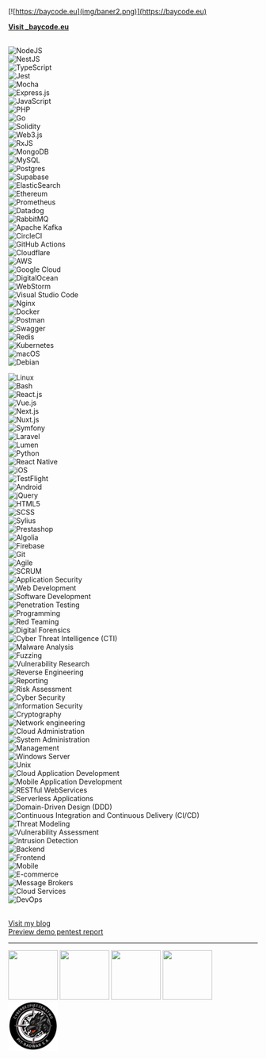 [![https://baycode.eu](img/baner2.png)](https://baycode.eu)
<div><b><a href="https://baycode.eu">Visit _baycode.eu</a></b></div>
<br>

![NodeJS](https://img.shields.io/badge/node.js-6DA55F?style=for-the-badge&logo=node.js&logoColor=white)  
![NestJS](https://img.shields.io/badge/nestjs-%23E0234E.svg?style=for-the-badge&logo=nestjs&logoColor=white)  
![TypeScript](https://img.shields.io/badge/typescript-%23007ACC.svg?style=for-the-badge&logo=typescript&logoColor=white)  
![Jest](https://img.shields.io/badge/-jest-%23C21325?style=for-the-badge&logo=jest&logoColor=white)  
![Mocha](https://img.shields.io/badge/-mocha-%238D6748?style=for-the-badge&logo=mocha&logoColor=white)  
![Express.js](https://img.shields.io/badge/express.js-%23404d59.svg?style=for-the-badge&logo=express&logoColor=%2361DAFB)  
![JavaScript](https://img.shields.io/badge/javascript-%23323330.svg?style=for-the-badge&logo=javascript&logoColor=%23F7DF1E)  
![PHP](https://img.shields.io/badge/php-%23777BB4.svg?style=for-the-badge&logo=php&logoColor=white)  
![Go](https://img.shields.io/badge/go-%2300ADD8.svg?style=for-the-badge&logo=go&logoColor=white)  
![Solidity](https://img.shields.io/badge/Solidity-%23363636.svg?style=for-the-badge&logo=solidity&logoColor=white)  
![Web3.js](https://img.shields.io/badge/web3.js-F16822?style=for-the-badge&logo=web3.js&logoColor=white)  
![RxJS](https://img.shields.io/badge/rxjs-%23B7178C.svg?style=for-the-badge&logo=reactivex&logoColor=white)  
![MongoDB](https://img.shields.io/badge/MongoDB-%234ea94b.svg?style=for-the-badge&logo=mongodb&logoColor=white)  
![MySQL](https://img.shields.io/badge/mysql-%2300f.svg?style=for-the-badge&logo=mysql&logoColor=white)  
![Postgres](https://img.shields.io/badge/postgres-%23316192.svg?style=for-the-badge&logo=postgresql&logoColor=white)  
![Supabase](https://img.shields.io/badge/Supabase-3ECF8E?style=for-the-badge&logo=supabase&logoColor=white)  
![ElasticSearch](https://img.shields.io/badge/-ElasticSearch-005571?style=for-the-badge&logo=elasticsearch)  
![Ethereum](https://img.shields.io/badge/Ethereum-3C3C3D?style=for-the-badge&logo=Ethereum&logoColor=white)  
![Prometheus](https://img.shields.io/badge/Prometheus-E6522C?style=for-the-badge&logo=Prometheus&logoColor=white)  
![Datadog](https://img.shields.io/badge/datadog-%23632CA6.svg?style=for-the-badge&logo=datadog&logoColor=white)  
![RabbitMQ](https://img.shields.io/badge/Rabbitmq-FF6600?style=for-the-badge&logo=rabbitmq&logoColor=white)  
![Apache Kafka](https://img.shields.io/badge/Apache%20Kafka-000?style=for-the-badge&logo=apachekafka)  
![CircleCI](https://img.shields.io/badge/circle%20ci-%23161616.svg?style=for-the-badge&logo=circleci&logoColor=white)  
![GitHub Actions](https://img.shields.io/badge/github%20actions-%232671E5.svg?style=for-the-badge&logo=githubactions&logoColor=white)  
![Cloudflare](https://img.shields.io/badge/Cloudflare-F38020?style=for-the-badge&logo=Cloudflare&logoColor=white)  
![AWS](https://img.shields.io/badge/AWS-%23FF9900.svg?style=for-the-badge&logo=amazon-aws&logoColor=white)  
![Google Cloud](https://img.shields.io/badge/GoogleCloud-%234285F4.svg?style=for-the-badge&logo=google-cloud&logoColor=white)  
![DigitalOcean](https://img.shields.io/badge/DigitalOcean-%230167ff.svg?style=for-the-badge&logo=digitalOcean&logoColor=white)  
![WebStorm](https://img.shields.io/badge/webstorm-143?style=for-the-badge&logo=webstorm&logoColor=white&color=black)  
![Visual Studio Code](https://img.shields.io/badge/Visual%20Studio%20Code-0078d7.svg?style=for-the-badge&logo=visual-studio-code&logoColor=white)  
![Nginx](https://img.shields.io/badge/nginx-%23009639.svg?style=for-the-badge&logo=nginx&logoColor=white)  
![Docker](https://img.shields.io/badge/docker-%230db7ed.svg?style=for-the-badge&logo=docker&logoColor=white)  
![Postman](https://img.shields.io/badge/Postman-FF6C37?style=for-the-badge&logo=postman&logoColor=white)  
![Swagger](https://img.shields.io/badge/-Swagger-%23Clojure?style=for-the-badge&logo=swagger&logoColor=white)  
![Redis](https://img.shields.io/badge/redis-%23DD0031.svg?style=for-the-badge&logo=redis&logoColor=white)  
![Kubernetes](https://img.shields.io/badge/kubernetes-%23326ce5.svg?style=for-the-badge&logo=kubernetes&logoColor=white)  
![macOS](https://img.shields.io/badge/mac%20os-000000?style=for-the-badge&logo=macos&logoColor=F0F0F0)  
![Debian](https://img.shields.io/badge/Debian-D70A53?style=for-the-badge&logo=debian&logoColor=white)  

![Linux](https://img.shields.io/badge/Linux-brightgreen.svg)  
![Bash](https://img.shields.io/badge/Bash-brightgreen.svg)  
![React.js](https://img.shields.io/badge/React.js-brightgreen.svg)  
![Vue.js](https://img.shields.io/badge/Vue.js-brightgreen.svg)  
![Next.js](https://img.shields.io/badge/Next.js-brightgreen.svg)  
![Nuxt.js](https://img.shields.io/badge/Nuxt.js-brightgreen.svg)  
![Symfony](https://img.shields.io/badge/Symfony-brightgreen.svg)  
![Laravel](https://img.shields.io/badge/Laravel-brightgreen.svg)  
![Lumen](https://img.shields.io/badge/Lumen-brightgreen.svg)  
![Python](https://img.shields.io/badge/Python-brightgreen.svg)  
![React Native](https://img.shields.io/badge/React%20Native-brightgreen.svg)  
![iOS](https://img.shields.io/badge/iOS-brightgreen.svg)  
![TestFlight](https://img.shields.io/badge/TestFlight-brightgreen.svg)  
![Android](https://img.shields.io/badge/Android-brightgreen.svg)  
![jQuery](https://img.shields.io/badge/jQuery-brightgreen.svg)  
![HTML5](https://img.shields.io/badge/HTML5-brightgreen.svg)  
![SCSS](https://img.shields.io/badge/SCSS-brightgreen.svg)  
![Sylius](https://img.shields.io/badge/Sylius-brightgreen.svg)  
![Prestashop](https://img.shields.io/badge/Prestashop-brightgreen.svg)  
![Algolia](https://img.shields.io/badge/Algolia-brightgreen.svg)  
![Firebase](https://img.shields.io/badge/Firebase-brightgreen.svg)  
![Git](https://img.shields.io/badge/Git-brightgreen.svg)  
![Agile](https://img.shields.io/badge/Agile-brightgreen.svg)  
![SCRUM](https://img.shields.io/badge/SCRUM-brightgreen.svg)  
![Application Security](https://img.shields.io/badge/Application%20Security-brightgreen.svg)  
![Web Development](https://img.shields.io/badge/Web%20Development-brightgreen.svg)  
![Software Development](https://img.shields.io/badge/Software%20Development-brightgreen.svg)  
![Penetration Testing](https://img.shields.io/badge/Penetration%20Testing-brightgreen.svg)  
![Programming](https://img.shields.io/badge/Programming-brightgreen.svg)  
![Red Teaming](https://img.shields.io/badge/Red%20Teaming-brightgreen.svg)  
![Digital Forensics](https://img.shields.io/badge/Digital%20Forensics-brightgreen.svg)  
![Cyber Threat Intelligence (CTI)](https://img.shields.io/badge/Cyber%20Threat%20Intelligence%20(CTI)-brightgreen.svg)  
![Malware Analysis](https://img.shields.io/badge/Malware%20Analysis-brightgreen.svg)  
![Fuzzing](https://img.shields.io/badge/Fuzzing-brightgreen.svg)  
![Vulnerability Research](https://img.shields.io/badge/Vulnerability%20Research-brightgreen.svg)  
![Reverse Engineering](https://img.shields.io/badge/Reverse%20Engineering-brightgreen.svg)  
![Reporting](https://img.shields.io/badge/Reporting-brightgreen.svg)  
![Risk Assessment](https://img.shields.io/badge/Risk%20Assessment-brightgreen.svg)  
![Cyber Security](https://img.shields.io/badge/Cyber%20Security-brightgreen.svg)  
![Information Security](https://img.shields.io/badge/Information%20Security-brightgreen.svg)  
![Cryptography](https://img.shields.io/badge/Cryptography-brightgreen.svg)  
![Network engineering](https://img.shields.io/badge/Network%20engineering-brightgreen.svg)  
![Cloud Administration](https://img.shields.io/badge/Cloud%20Administration-brightgreen.svg)  
![System Administration](https://img.shields.io/badge/System%20Administration-brightgreen.svg)  
![Management](https://img.shields.io/badge/Management-brightgreen.svg)  
![Windows Server](https://img.shields.io/badge/Windows%20Server-brightgreen.svg)  
![Unix](https://img.shields.io/badge/Unix-brightgreen.svg)  
![Cloud Application Development](https://img.shields.io/badge/Cloud%20Application%20Development-brightgreen.svg)  
![Mobile Application Development](https://img.shields.io/badge/Mobile%20Application%20Development-brightgreen.svg)  
![RESTful WebServices](https://img.shields.io/badge/RESTful%20WebServices-brightgreen.svg)  
![Serverless Applications](https://img.shields.io/badge/Serverless%20Applications-brightgreen.svg)  
![Domain-Driven Design (DDD)](https://img.shields.io/badge/Domain-Driven%20Design%20(DDD)-brightgreen.svg)  
![Continuous Integration and Continuous Delivery (CI/CD)](https://img.shields.io/badge/Continuous%20Integration%20and%20Continuous%20Delivery%20(CI/CD)-brightgreen.svg)  
![Threat Modeling](https://img.shields.io/badge/Threat%20Modeling-brightgreen.svg)  
![Vulnerability Assessment](https://img.shields.io/badge/Vulnerability%20Assessment-brightgreen.svg)  
![Intrusion Detection](https://img.shields.io/badge/Intrusion%20Detection-brightgreen.svg)  
![Backend](https://img.shields.io/badge/Backend-brightgreen.svg)  
![Frontend](https://img.shields.io/badge/Frontend-brightgreen.svg)  
![Mobile](https://img.shields.io/badge/Mobile-brightgreen.svg)  
![E-commerce](https://img.shields.io/badge/E-commerce-brightgreen.svg)  
![Message Brokers](https://img.shields.io/badge/Message%20Brokers-brightgreen.svg)  
![Cloud Services](https://img.shields.io/badge/Cloud%20Services-brightgreen.svg)  
![DevOps](https://img.shields.io/badge/DevOps-brightgreen.svg)  

<br>
<div><a href="https://news.baycode.eu">Visit my blog</a></div>
<div><a href="https://baycode.eu/pentest">Preview demo pentest report</a></div>
<hr>
<span>
 <a href="https://academy.tcm-sec.com"><img width="100" height="100" src="https://baycode.eu/pnpt.png" /></a>
 <a href="https://www.comptia.org"><img width="100" height="100" src="https://baycode.eu/cysa.png" /></a>
 <a href="https://www.comptia.org"><img width="100" height="100" src="https://baycode.eu/securityplus.png" /></a>
 <a href="https://www.microsoft.com"><img width="100" height="100" src="https://images.credly.com/size/680x680/images/be8fcaeb-c769-4858-b567-ffaaa73ce8cf/image.png" /></a>
 <a href="https://pitradwar.com"><img width="100" height="100" src="img/cyberbezpieka.png" /></a>
</span>
